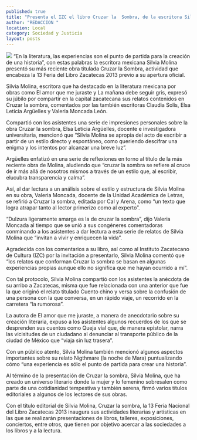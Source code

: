 ```yaml
---
published: true
title: "Presenta el IZC el libro Cruzar la  Sombra, de la escritora Silvia Molina"
author: "REDACCION "
location: Local
category: Sociedad y Justicia
layout: posts
---
```


![](http://i.imgur.com/NOZqNjbm.jpg)
“En la literatura, las experiencias son el punto de partida para la creación de una historia”, con estas palabras la escritora mexicana Silvia Molina presentó su más reciente obra titulada Cruzar la Sombra, actividad que encabeza la 13 Feria del Libro Zacatecas 2013 previo a su apertura oficial.

Silvia Molina, escritora que ha destacado en la literatura mexicana por obras como El amor que me juraste y La mañana debe seguir gris, expresó su júbilo por compartir en la capital zacatecana sus relatos contenidos en Cruzar la sombra, comentados por las también escritoras Claudia Solís, Elsa Leticia Argüelles y Valeria Moncada León. 

Compartió con los asistentes una serie de impresiones personales sobre la obra Cruzar la sombra, Elsa Leticia Argüelles, docente e investigadora universitaria, mencionó que “Silvia Molina se apropia del acto de escribir a partir de un estilo directo y espontáneo, como queriendo descifrar una enigma y los intentos por alcanzar una breve luz”.

Argüelles enfatizó en una serie de reflexiones en torno al título de la más reciente obra de Molina, aludiendo que “cruzar la sombra se refiere al cruce de ir más allá de nosotros mismos a través de un estilo que, al escribir,  elucubra transparencia y calma”.

Así, al dar lectura a un análisis sobre el estilo y estructura de Silvia Molina en su obra, Valeria Moncada, docente de la Unidad Académica de Letras, se refirió a Cruzar la sombra, editada por Cal y Arena, como “un texto que logra atrapar tanto al lector primerizo como al experto”.

“Dulzura ligeramente amarga es la de cruzar la sombra”, dijo Valeria Moncada al tiempo que se unió a sus congéneres comentadoras conminando a los asistentes a dar lectura a esta serie de relatos de Silvia Molina que “invitan a vivir y enriquecen la vida”. 

Agradecida con los comentarios a su libro, así como al Instituto Zacatecano de Cultura (IZC) por la invitación a presentarlo, Silvia Molina comentó que “los relatos que conforman Cruzar la sombra se basan en algunas experiencias propias aunque ello no significa que me hayan ocurrido a mí”.

Con tal protocolo, Silvia Molina compartió con los asistentes la anécdota de su arribo a Zacatecas, misma que fue relacionada con una anterior que fue la que originó el relato titulado Cuento chino y versa sobre la confusión de una persona con la que conversa, en un rápido viaje, un recorrido en la carretera “la rumorosa”. 

La autora de El amor que me juraste, a manera de anecdotario sobre su creación literaria, expuso a los asistentes algunos recuerdos de los que se desprenden sus cuentos como Queja vial que, de manera epistolar, narra las vicisitudes de un ciudadano al denunciar al transporte público de la ciudad de México que “viaja sin luz trasera”.

Con un público atento, Silvia Molina también mencionó  algunos aspectos importantes sobre su relato Nigthmare (la noche de Mara) puntualizando cómo “una experiencia es sólo el punto de partida para crear una historia”.

Al término de la presentación de Cruzar la sombra, Silvia Molina, que ha creado un universo literario donde la mujer y lo femenino sobresalen como parte de una cotidianidad tempestiva y también serena, firmó varios títulos editoriales a algunos de los lectores de sus obras.

Con el título editorial de Silvia Molina, Cruzar la sombra, la 13 Feria Nacional del Libro Zacatecas 2013 inaugura sus actividades literarias y artísticas en las que se realizarán presentaciones de libros, talleres, exposiciones, conciertos, entre otros, que tienen por objetivo acercar a las sociedades a los libros y a la lectura. 
